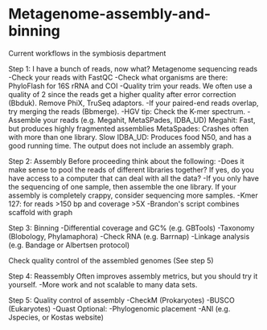 # Metagenome-assembly-and-binning
Current workflows in the symbiosis department

Step 1:
I have a bunch of reads, now what?
Metagenome sequencing reads
-Check your reads with FastQC
-Check what organisms are there: PhyloFlash for 16S rRNA and COI
-Quality trim your reads. We often use a quality of 2 since the reads get a higher quality after error correction (Bbduk). Remove PhiX, TruSeq adaptors.
-If your paired-end reads overlap, try merging the reads (Bbmerge).
-HGV tip: Check the K-mer spectrum. 
-Assemble your reads (e.g. Megahit, MetaSPades, IDBA_UD)
	Megahit: Fast, but produces highly fragmented assemblies
	MetaSpades: Crashes often with more than one library. Slow
	IDBA_UD: Produces food N50, and has a good running time. The output does not include an assembly graph.
 

Step 2:
Assembly
Before proceeding think about the following:
-Does it make sense to pool the reads of different libraries together?
If yes, do you have access to a computer that can deal with all the data?
-If you only have the sequencing of one sample, then assemble the one library. If your assembly is completely crappy, consider sequencing more samples. 
-Kmer 127: for reads >150 bp and coverage >5X 
-Brandon's script combines scaffold with graph


Step 3: 
Binning
-Differential coverage and GC% (e.g. GBTools)
-Taxonomy (Blobology, Phylamaphora)
-Check RNA (e.g. Barrnap)
-Linkage analysis (e.g. Bandage or Albertsen protocol)

Check quality control of the assembled genomes (See step 5)

Step 4:
Reassembly
Often improves assembly metrics, but you should try it yourself. 
-More work and not scalable to many data sets.

Step 5:
Quality control of assembly
-CheckM (Prokaryotes)
-BUSCO (Eukaryotes)
-Quast
Optional:
-Phylogenomic placement
-ANI (e.g. Jspecies, or Kostas website)
